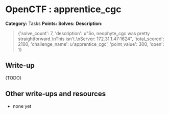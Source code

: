 # OpenCTF : apprentice_cgc

**Category:** Tasks
**Points:** 
**Solves:** 
**Description:**

> {'solve_count': 7, 'description': u"So, neophyte_cgc was pretty straightforward.\nThis isn't.\nServer: 172.31.1.47:1624", 'total_scored': 2100, 'challenge_name': u'apprentice_cgc', 'point_value': 300, 'open': 1}

## Write-up

(TODO)

## Other write-ups and resources

* none yet

